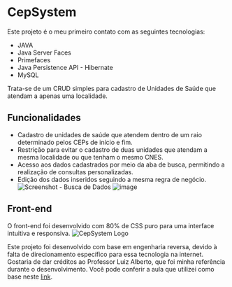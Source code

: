 # CepSystem



Este projeto é o meu primeiro contato com as seguintes tecnologias:

- JAVA
- Java Server Faces
- Primefaces
- Java Persistence API - Hibernate
- MySQL

Trata-se de um CRUD simples para cadastro de Unidades de Saúde que atendam a apenas uma localidade.

## Funcionalidades

- Cadastro de unidades de saúde que atendem dentro de um raio determinado pelos CEPs de início e fim.
- Restrição para evitar o cadastro de duas unidades que atendam a mesma localidade ou que tenham o mesmo CNES.
- Acesso aos dados cadastrados por meio da aba de busca, permitindo a realização de consultas personalizadas.
- Edição dos dados inseridos seguindo a mesma regra de negócio.
![Screenshot - Busca de Dados](https://github.com/JunynBoy/CRUD_CepSystem/assets/103968839/c9feaa30-6f73-4277-b825-d2324e9787f4)
![image](https://github.com/JunynBoy/CRUD_CepSystem/assets/103968839/d2a2894e-1bda-4e21-814e-be98655fd91b)


## Front-end

O front-end foi desenvolvido com 80% de CSS puro para uma interface intuitiva e responsiva.
![CepSystem Logo](https://github.com/JunynBoy/CRUD_CepSystem/assets/103968839/93da45c8-3575-472c-b269-f04f11d8621a)


Este projeto foi desenvolvido com base em engenharia reversa, devido à falta de direcionamento específico para essa tecnologia na internet. Gostaria de dar créditos ao Professor Luiz Alberto, que foi minha referência durante o desenvolvimento. Você pode conferir a aula que utilizei como base neste [link](https://www.youtube.com/playlist?list=PLnOrFdw5rkTyj3km618OLh5nCatSELRFh).
